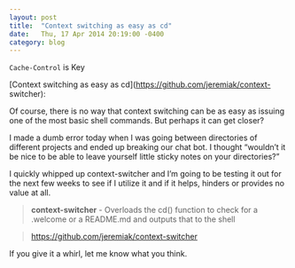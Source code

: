 ```yaml
---
layout: post
title:  "Context switching as easy as cd"
date:   Thu, 17 Apr 2014 20:19:00 -0400
category: blog
---
```


`Cache-Control` is Key

[Context switching as easy as cd](https://github.com/jeremiak/context-
switcher):

Of course, there is no way that context switching can be as easy as issuing
one of the most basic shell commands. But perhaps it can get closer?

I made a dumb error today when I was going between directories of different
projects and ended up breaking our chat bot. I thought “wouldn’t it be nice to
be able to leave yourself little sticky notes on your directories?”

I quickly whipped up context-switcher and I’m going to be testing it out for
the next few weeks to see if I utilize it and if it helps, hinders or provides
no value at all.

> **context-switcher** \- Overloads the cd() function to check for a .welcome
or a README.md and outputs that to the shell

> <https://github.com/jeremiak/context-switcher>

If you give it a whirl, let me know what you think.
